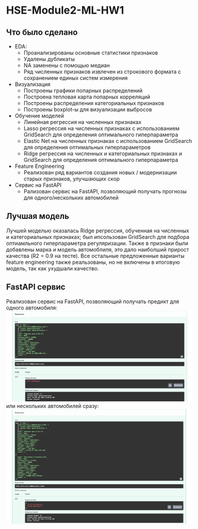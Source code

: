 # HSE-Module2-ML-HW1
## Что было сделано
- EDA:
    + Проанализированы основные статистики признаков
    + Удалены дубликаты
    + NA заменены с помощью медиан
    + Ряд численных признаков извлечен из строкового формата с сохранением единых систем измерения
- Визуализация
    + Построены графики попарных распределений
    + Построена тепловая карта попарных корреляций
    + Построены распределения категориальных признаков
    + Построены boxplot-ы для визуализации выбросов
 - Обучение моделей
    + Линейная регрессия на численных признаках
    + Lasso регрессия на численных признаках с использованием GridSearch для определения оптимального гиперпараметра 
    + Elastic Net на численных признаках с использованием GridSearch для определения оптимальных гиперпараметров
    + Ridge регрессия на численных и категориальных признаках и GridSearch для определения оптимального гиперпараметра 
- Feature Engineering
    + Реализован ряд вариантов создания новых / модернизации старых признаков, улучшающих скор
- Сервис на FastAPI
    + Рализован сервис на FastAPI, позволяющий получать прогнозы для одного/нескольких автомобилей 

## Лучшая модель
Лучшей моделью оказалась Ridge регрессия, обученная на численных и категориальных признаках; был ипсользован GridSearch для подбора оптиамльного гиперпараметра регуляризации. Также в признаки были добавлены марка и модель автомоблиля, это дало наиболший прирост качества (R2 = 0.9 на тесте). Все остальные предложенные варианты feature engineering также реальзованы, но не включены в итоговую модель, так как ухудшали качество.

## FastAPI сервис
Реализован сервис на FastAPI, позволяющий получать предикт для одного автомобиля: 
![fastapi_single](screenshots/fastapi_single.png)  
или нескольких автомобилей сразу:  
![fastapi_multiple](screenshots/fastapi_multiple.png)





